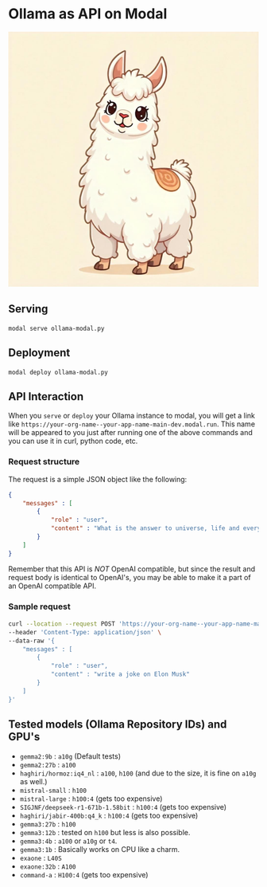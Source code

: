 # Ollama as API on Modal

<p align="center">
    <img src="./llama.jpg" width="512px" height="512px" />
</p>

## Serving 

```
modal serve ollama-modal.py
```

## Deployment

```
modal deploy ollama-modal.py
```

## API Interaction 

When you `serve` or `deploy` your Ollama instance to modal, you will get a link like `https://your-org-name--your-app-name-main-dev.modal.run`. This name will be appeared to you just after running one of the above commands and you can use it in curl, python code, etc. 

### Request structure 

The request is a simple JSON object like the following:

```json
{
    "messages" : [
        {
            "role" : "user",
            "content" : "What is the answer to universe, life and everything?"
        }
    ]
}
```

Remember that this API is _NOT_ OpenAI compatible, but since the result and request body is identical to OpenAI's, you may be able to make it a part of an OpenAI compatible API. 

### Sample request

```bash
curl --location --request POST 'https://your-org-name--your-app-name-main-dev.modal.run' \
--header 'Content-Type: application/json' \
--data-raw '{
    "messages" : [
        {
            "role" : "user",
            "content" : "write a joke on Elon Musk"
        }
    ]
}'
```

## Tested models (Ollama Repository IDs) and GPU's

- `gemma2:9b` : `a10g` (Default tests)
- `gemma2:27b` : `a100`
- `haghiri/hormoz:iq4_nl` : `a100`, `h100` (and due to the size, it is fine on `a10g` as well.)
- `mistral-small` : `h100`
- `mistral-large` : `h100:4` (gets too expensive)
- `SIGJNF/deepseek-r1-671b-1.58bit` : `h100:4` (gets too expensive)
- `haghiri/jabir-400b:q4_k` : `h100:4` (gets too expensive)
- `gemma3:27b` : `h100`
- `gemma3:12b` : tested on `h100` but less is also possible.
- `gemma3:4b` : `a100` or `a10g` or `t4`.
- `gemma3:1b` : Basically works on CPU like a charm.
- `exaone` : `L40S`
- `exaone:32b` : `A100`
- `command-a` : `H100:4` (gets too expensive)